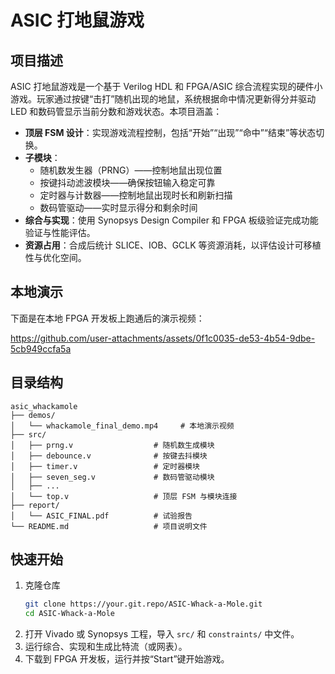 # ASIC 打地鼠游戏

## 项目描述
ASIC 打地鼠游戏是一个基于 Verilog HDL 和 FPGA/ASIC 综合流程实现的硬件小游戏。玩家通过按键“击打”随机出现的地鼠，系统根据命中情况更新得分并驱动 LED 和数码管显示当前分数和游戏状态。本项目涵盖：

- **顶层 FSM 设计**：实现游戏流程控制，包括“开始”“出现”“命中”“结束”等状态切换。  
- **子模块**：  
  - 随机数发生器（PRNG）——控制地鼠出现位置  
  - 按键抖动滤波模块——确保按钮输入稳定可靠  
  - 定时器与计数器——控制地鼠出现时长和刷新扫描  
  - 数码管驱动——实时显示得分和剩余时间  
- **综合与实现**：使用 Synopsys Design Compiler 和 FPGA 板级验证完成功能验证与性能评估。  
- **资源占用**：合成后统计 SLICE、IOB、GCLK 等资源消耗，以评估设计可移植性与优化空间。

## 本地演示
下面是在本地 FPGA 开发板上跑通后的演示视频：

<!-- <video src="demos/whackamole_final_demo.mp4" controls width="640" height="360">
  您的浏览器不支持 video 标签，请下载后本地查看：  
  [下载演示视频](demos/whackamole_demo.mp4)
</video> -->

https://github.com/user-attachments/assets/0f1c0035-de53-4b54-9dbe-5cb949ccfa5a

## 目录结构

```text
asic_whackamole
├── demos/
│   └── whackamole_final_demo.mp4     # 本地演示视频
├── src/
│   ├── prng.v                  # 随机数生成模块
│   ├── debounce.v              # 按键去抖模块
│   ├── timer.v                 # 定时器模块
│   ├── seven_seg.v             # 数码管驱动模块
│   ├── ...
│   └── top.v                   # 顶层 FSM 与模块连接
├── report/
│   └── ASIC_FINAL.pdf          # 试验报告
└── README.md                   # 项目说明文件
```

## 快速开始
1. 克隆仓库  
   ```bash
   git clone https://your.git.repo/ASIC-Whack-a-Mole.git
   cd ASIC-Whack-a-Mole
2. 打开 Vivado 或 Synopsys 工程，导入 `src/` 和 `constraints/` 中文件。
3. 运行综合、实现和生成比特流（或网表）。
4. 下载到 FPGA 开发板，运行并按“Start”键开始游戏。
